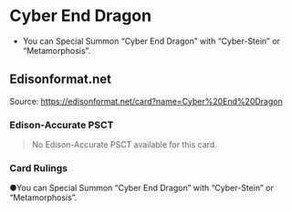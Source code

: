 # Cyber End Dragon

*   You can Special Summon “Cyber End Dragon” with “Cyber-Stein” or “Metamorphosis”.

## Edisonformat.net

Source: https://edisonformat.net/card?name=Cyber%20End%20Dragon

### Edison-Accurate PSCT

> No Edison-Accurate PSCT available for this card.

### Card Rulings

●You can Special Summon “Cyber End Dragon” with “Cyber-Stein” or “Metamorphosis”.
            